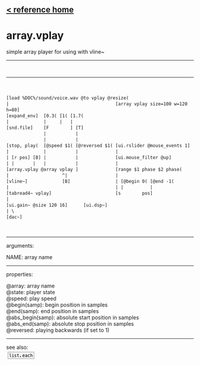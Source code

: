 [< reference home](index.html)
---

# array.vplay


simple array player for using with vline~

---

<br>


---


```


[load %DOC%/sound/voice.wav @to vplay @resize(
|                                        [array vplay size=100 w=120 h=80]
[expand_env]  [0.3( [1( [1.7(
|             |     |   |
[snd.file]    [F        ] [T]
              |           |
              |           |
[stop, play(  [@speed $1( [@reversed $1( [ui.rslider @mouse_events 1]
|             |           |              |
| [r pos] [B] |           |              [ui.mouse_filter @up]
| |       |   |           |              |
[array.vplay @array vplay ]              [range $1 phase $2 phase(
|                    ^|                  |
[vline~]             [B]                 | [@begin 0( [@end -1(
|                                        | |          |
[tabread4~ vplay]                        [s        pos]
|
[ui.gain~ @size 120 16]      [ui.dsp~]
| \
[dac~]

            
```

---
arguments:

NAME: array name<br>

---
properties:

@array: array name<br>
@state: 
            player state<br>
@speed: play speed<br>
@begin(samp): begin position in
            samples<br>
@end(samp): end position in
            samples<br>
@abs_begin(samp): 
            absolute start position in samples<br>
@abs_end(samp): 
            absolute stop position in samples<br>
@reversed: playing backwards (if set
            to 1)<br>

---
see also:<br>
[![list.each](img/object_list.each.png)](list.each.html)
